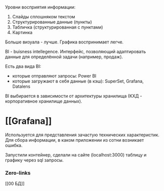 Уровни восприятия информации:
1. Слайды сплошняком текстом 
2. Структурированные данные (пункты)
3. Табличка (структурированная с пунктами)
4. Картинка

Больше визуала - лучше. Графика воспринимает легче.

BI - buisness intellegence. Интерфейс, позволяющий адаптировать данные для определённой задачи (например, продаж).

Есть два вида BI:
- которые отправляют запросы: Power BI
- которые загружают в себя данные (в кэш): SuperSet, Grafana, Datalens

BI выбирается в зависимости от архитектуры хранилища (КХД - корпоративное хранилище данных).

# [[Grafana]]
Используется для представления зачастую технических характеристик. Для сбора информации, в каком приложении из сотни возникает ошибка. 

Запустили контейнер, сделали на сайте (localhost:3000) таблицу и графику через sql запросы.


### Zero-links
[[00 БД]]